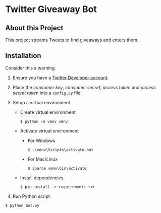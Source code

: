 # Twitter Giveaway Bot

## About this Project
This project streams Tweets to find giveaways and enters them.



## Installation
Consider this a warning.
1. Ensure you have a [Twitter Developer account](https://developer.twitter.com).

2. Place the *consumer key*, *consumer secret*, *access token* and *access secret token* into a `config.py` file.

3. Setup a virtual environment
    - Create virtual environment 
    
        ```
        $ python -m venv venv
        ```

    - Activate virtual environment
        - For Windows
 
            ```
            $ .\venv\Scripts\activate.bat
            ```

        - For Mac/Linux
            
            ```
            $ source venv\bin\activate
            ```

    - Install dependencies

        ```
        $ pip install -r requirements.txt
        ```


4. Run Python script

```
$ python bot.py
``` 